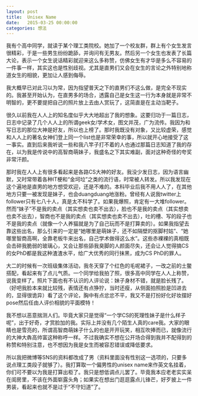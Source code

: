 ```yaml
---
layout: post
title:  Unisex Name
date:   2015-03-25 00:00:00
categories: 想法
---
```


我有个高中同学，就读于某个理工类院校。她加了一个校友群，群上有个女生发言很精彩，于是一些男生纷纷跪舔，并询问有无男友。然后另一个女生也发表了长篇大论，表示一个女生说话精彩就迎来这么多称赞，仿佛女生有才华是多么不容易的一件事一样，其实这也是性别歧视。尤其是直男们又会在女生的言论之外特别地称道女生的相貌，更加让人感到侮辱。

我大概早已对此习以为常，因为指望普天之下的直男们不这么做，是完全不现实的。我甚至开始认为，在直男多的场合，透露自己是女生这一行为本身就是非常不明智的，更不要提把自己的照片放上去由人赏玩了，这简直是在主动当靶子。

很久以前我在人人上的知名度似乎大大地超出了我的想象。这要归功于一篇日志，日志中记录了几个人人上的所谓geek女/学术女，图文并茂，广为流传。我因为和写日志的那位大神是好友，所以也上榜了。那时我既没有对象，又比较虚荣，感觉和人人上的著名女神们登上同一个list也是非常荣幸的事，所以就开心地接受了这一事实。直到后来我听说一些和我八竿子打不着的人也通过那篇日志知道了我的存在，以为我是传说中的高智商萌妹子，我盛名之下其实难副，面对这种奇怪的夸奖非常汗颜。

那时我在人人上有很多看起来是各路CS大神的好友。我没少发日志，因为语言幽默，又时常带着各种IT梗和“金坷垃”之类的流行语，时常被人转发。所以我发现在这个遍地是直男的地方想受欢迎，还是不难的。本科毕业后我不用人人了，在其他地方只要一被发现是妹子，也会duangduang地涨粉。曾经有人说我twitter上follower只有七八十人，真是太不科学了。如果我爆照，肯定有一大堆follower。然而“妹子”不是我的卖点（其实想卖也卖不出去），脸也不是我的卖点（其实想卖也卖不出去），智商也不是我的卖点（其实想卖也卖不出去），吐的槽、写的段子也不是我的卖点（就像一个人养猫就是为了自己玩而不是打算卖的）。如果我指望去靠这些出名，那么引来的一定是“她哪里是萌妹子，还不如隔壁的抠脚村姑”、“她哪里智商高啊，全靠老板牛来出名，自己学术做得这么水”。这些赤裸裸的真相既会击碎我脆弱的玻璃心，又会让那些舔我臭脚的人颜面尽失，还会让人觉得搞CS的女PhD都是我这种渣渣水平，给广大优秀的同行抹黑，成为CS PhD的罪人。

大二的时候有一次班级集体活动，我冬天穿了个红色的毛呢裙子，一改之前的土鳖搭配，看起来有了点儿气质。一个同学给我拍了照，很多高中同学在人人上称赞，说我变样了。照片下面也有不认识的人评论说：妹子身材不错，就是脸长残了。（好吧我脸本来就比较残，表情还有点狰狞，当时还瘦，从侧面拍照脸是凹进去的，显得很诡异）看了这个评论，胸中有点忿忿不平，我又不是打扮好化好妆摆好pose然后任由人评价相貌的平面模特！

我不想以恶意揣测人们。毕竟大家只是觉得“一个学CS的死理性妹子是什么样子呢”，出于好奇，才赏脸加的我。实际上并没有几个陌生人真的care我。大家的眼睛也是雪亮的，所谓高智商萌妹子什么的也是开开玩笑，相互吹捧而已，就像流行的大神大犇高帅富这种称呼一样。不过我确实不想在公开场合得到我并不配得到的称赞和特别注意，也不想因为我是女生而被容忍错误或降低要求。

所以我把微博等SNS的资料都改成了男（资料里面没有性别这一选项的，只要多说点理工类段子就够了）。我打算取一个偏男性的unisex name来作英文名挂着，你们可不要以为我是打算出柜了。我只是想低调点儿罢了。毕竟我本应老老实实呆在闺房里，不该在外面崭露头角；如果实在想出门逛逛露点儿锋芒，好歹披上一件男装，看起来也就不是过于“不守妇道”了。